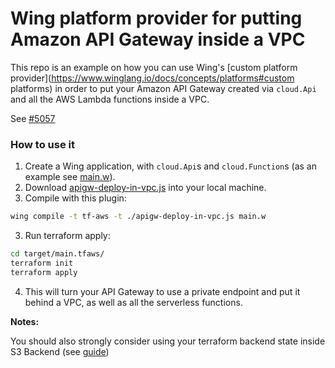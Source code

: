 # Wing platform provider for putting Amazon API Gateway inside a VPC

This repo is an example on how you can use Wing's [custom platform provider](https://www.winglang.io/docs/concepts/platforms#custom platforms)
in order to put your Amazon API Gateway created via `cloud.Api` and all the AWS Lambda functions inside a VPC.

See [#5057](https://github.com/winglang/wing/issues/5057)

### How to use it 

1. Create a Wing application, with `cloud.Api`s and `cloud.Function`s (as an example see [main.w](/main.w)).
2. Download [apigw-deploy-in-vpc.js](/apigw-deploy-in-vpc.js) into your local machine.
3. Compile with this plugin:
  ```sh
  wing compile -t tf-aws -t ./apigw-deploy-in-vpc.js main.w
  ```
3. Run terraform apply:
  ```sh
  cd target/main.tfaws/
  terraform init
  terraform apply
  ```
4. This will turn your API Gateway to use a private endpoint and put it behind a VPC, as well as all the serverless functions.

**Notes:**

You should also strongly consider using your terraform backend state inside S3 Backend (see [guide]([url](https://www.winglang.io/docs/guides/terraform-backends)https://www.winglang.io/docs/guides/terraform-backends))

